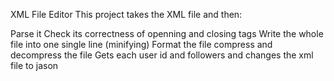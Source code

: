 XML File Editor This project takes the XML file and then:

Parse it
Check its correctness of openning and closing tags
Write the whole file into one single line (minifying)
Format the file
compress and decompress the file
Gets each user id and followers and changes the xml file to jason
